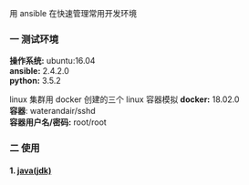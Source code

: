 用 ansible 在快速管理常用开发环境

### 一 测试环境

**操作系统:** ubuntu:16.04  
**ansible:** 2.4.2.0  
**python:** 3.5.2

linux 集群用 docker 创建的三个 linux 容器模拟
**docker:** 18.02.0  
**容器**: waterandair/sshd  
**容器用户名/密码:** root/root

### 二 使用
#### 1. [java(jdk)](https://github.com/waterandair/ansible-playbook-devops/blob/master/jdk/README.md)




